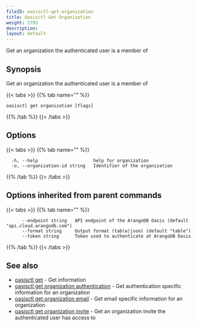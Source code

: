 ```yaml
---
fileID: oasisctl-get-organization
title: Oasisctl Get Organization
weight: 2795
description: 
layout: default
---
```

Get an organization the authenticated user is a member of

## Synopsis

Get an organization the authenticated user is a member of

{{< tabs >}}
{{% tab name="" %}}
```
oasisctl get organization [flags]
```
{{% /tab %}}
{{< /tabs >}}

## Options

{{< tabs >}}
{{% tab name="" %}}
```
  -h, --help                     help for organization
  -o, --organization-id string   Identifier of the organization
```
{{% /tab %}}
{{< /tabs >}}

## Options inherited from parent commands

{{< tabs >}}
{{% tab name="" %}}
```
      --endpoint string   API endpoint of the ArangoDB Oasis (default "api.cloud.arangodb.com")
      --format string     Output format (table|json) (default "table")
      --token string      Token used to authenticate at ArangoDB Oasis
```
{{% /tab %}}
{{< /tabs >}}

## See also

* [oasisctl get]()	 - Get information
* [oasisctl get organization authentication](oasisctl-get-organization-authentication)	 - Get authentication specific information for an organization
* [oasisctl get organization email](oasisctl-get-organization-email)	 - Get email specific information for an organization
* [oasisctl get organization invite](oasisctl-get-organization-invite)	 - Get an organization invite the authenticated user has access to

